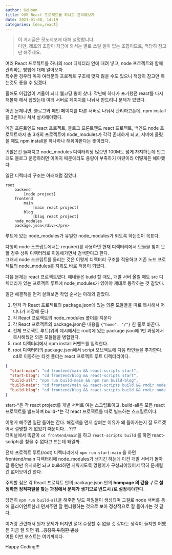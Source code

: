 ```yaml
---
author: GoHoon
title: 여러 React 프로젝트를 하나로 관리해보자
date: 2021-01-08, 14:19
categories: [dev,react]
---
```

> 이 게시글은 모노레포에 대해 설명합니다.  
> 다만, 레포의 조합이 지금에 와서는 별로 쓰일 일이 없는 조합이므로, 
> 적당히 참고만 해주세요.

여러 React 프로젝트를 하나의 root 디렉터리 안에 때려 넣고, node 프로젝트와 함께 관리하는 방법에 대해 알아보자.   
특수한 경우라 독자 여러분의 프로젝트 구조에 맞지 않을 수도 있으니 적당히 참고만 하는것도 좋을 수 있겠다.   
<!-- Excerpt -->

올해도 어김없이 겨울이 되니 웹코딩 뽕이 찼다. 작년에 하다가 포기했던 react를 다시 해볼까 해서 잡았는데 여러 서버로 페이지를 나눠서 만드려니 문제가 있었다.   

어떤 문제냐면, 블로그와 메인 페이지를 다른 서버로 나눠서 관리하고픈데, npm install을 3번이나 쳐서 설치해야했다.   

메인 프론트엔드 react 프로젝트, 블로그 프론트엔드 react 프로젝트, 백엔드 node 프로젝트까지 총 3개의 프로젝트에 node_modules가 각각 존재하게 되고,
서버에 올렸을 때도 npm install을 하나하나 해줘야한다는 뜻이었다.   

귀찮은건 둘째치고 node_modules 디렉터리당 많으면 100M도 넘게 차지하는데 안그래도 블로그 운영하려면 이미지 때문에라도 용량이 부족하기 마련이라 어떻게든 해야했다.   

일단 디렉터리 구조는 아래처럼 잡았다.

```text
root
    backend
        [node project]
    frontend
        main
            [main react project]
        blog
            [blog react project]
    node_modules
    package.json</div></pre>
```

루트에 있는 node_modules가 유일한 node_modules가 되도록 하는것이 목표다.

다행히 node 스크립트에서는 require()를 사용하면 현재 디렉터리에서 모듈을 찾지 못할 경우 상위 디렉터리로 이동해가면서 검색한다고 한다.   
그래서 node 스크립트를 돌리는 것은 이렇게 디렉터리 구조를 적용하고 기존 노드 프로젝트의 node_modules를 지워도 바로 적용이 되었다.   

다음 문제는 react 프로젝트였다. 얘네들은 build 할 때도, 개발 서버 올릴 때도 src 디렉터리가 있는 프로젝트 루트에 node_modules가 있어야 제대로 동작하는 것 같았다.   

일단 해결책을 먼저 살펴보면 작업 순서는 아래와 같았다.
1. 먼저 각 React 프로젝트의 package.json에 있는 의존 모듈들을 따로 복사해서 어디다가 저장해 둔다
2. 각 React 프로젝트의 node_modules 폴더를 지운다
3. 각 React 프로젝트의 package.json은 내용을 `{"home": "/"}` 한 줄로 바꾼다.
4. 전체 프로젝트 루트(위의 예시에서는 root)에 있는 package.json에 1번 과정에서 복사해뒀던 의존 모듈들을 병합한다.
5. root 디렉터리에서 npm install 커맨드를 입력한다.
6. root 디렉터리의 package.json에서 script 오브젝트에 다음 라인들을 추가한다. cd로 이동하는 타겟 폴더는 react 프로젝트 루트 디렉터리이다.
  ```json
  {
    "start-main": "cd frontend/main && react-scripts start",
    "start-blog": "cd frontend/blog && react-scripts start",
    "build-all": "npm run build-main && npm run build-blog",
    "build-main": "cd frontend/main && react-scripts build && rmdir node_modules /s /q",
    "build-blog": "cd frontend/blog && react-scripts build && rmdir node_modules /s /q"
  }
  ```
  start-*은 각 react project를 개발 서버로 여는 스크립트이고, build-all은 모든 react 프로젝트를 빌드하며 build-*는 각 react 프로젝트를 따로 빌드하는 스크립트이다.

이렇게 해주면 일단 돌아는 간다. 해결책을 먼저 살펴본 이유가 왜 돌아가는지 잘 모르겠어서 설명할 게 없었기 때문이다... ~~???~~   
터미널에서 똑같이 `cd frontend/main`을 하고 `react-scripts build` 를 하면 react-scripts를 찾을 수 없다고 뜨는데 왜일까.   

전체 프로젝트 루트(root) 디렉터리에서 `npm run start-main` 을 하면 frontend/main 디렉터리에 node_modules가 생기긴 하는데 이건 개발 서버가 돌아갈 동안만 유지하면 되고 build하면 지워지도록 명령어가
구성되어있어서 딱히 문제될 건 없어보이긴 한다.   

주의할 점은 각 React 프로젝트 안의 package.json 안의 **hompage 의 값을 ./ 로 설정하면 정적파일을 찾는 과정에서 문제가 생기므로 반드시 /로 설정**해야한다.   

당연히 `npm run build-all`을 해주면 빌드 파일들이 생성되며 그걸로 node 서버를 통해 클라이언트한테 던져주면 잘 렌더링하는 것으로 보아 정상적으로 잘 돌아가는 것 같다.   

이거랑 관련해서 뭔가 문제가 터지면 절대 수정할 수 없을 것 같다는 생각이 들지만 어쨌든 지금 잘 되면 뭐...~~굉장히 위험한 발상~~   
여튼 이번 포스트는 여기까지다.

Happy Coding!!!
